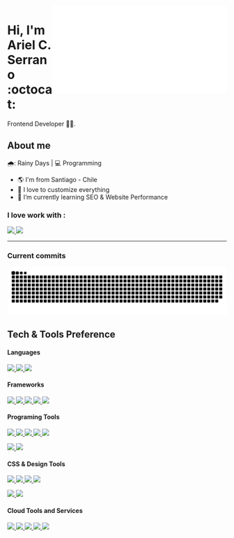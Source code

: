 <!--

**ArielCalisaya/ArielCalisaya** is a ✨ _special_ ✨ repository because its `README.md` (this file) appears on your GitHub profile.

Badges Provider = https://github.com/alexandresanlim/Badges4-README.md-Profile

Here are some ideas to get you started:

- 🔭 I’m currently working on ...
- 🌱 I’m currently learning ...
- 👯 I’m looking to collaborate on ...
- 🤔 I’m looking for help with ...
- 💬 Ask me about ...
- 📫 How to reach me: ...
- 😄 Pronouns: ...
- ⚡ Fun fact: ...

- 🌱 I’m currently learning Nextjs, Gatsby and SSR
-->



<a href="https://linkedin.com/in/arielcalisaya/" target="_blank" rel="noopener noreferrer">
	<img align="right" src="greeting.svg" width="400" height="200" alt="Click here!!!">
</a>

# Hi, I'm Ariel C. Serrano :octocat:

Frontend Developer  :man_technologist:.


## About me 

🌧️: Rainy Days | :computer: Programming

- :earth_americas: I'm from Santiago - Chile
- :gem: I love to customize everything
- 🌱 I’m currently learning SEO & Website Performance

### I love work with :
<a href="https://github.com/ArielCalisaya">
  <img src="https://img.shields.io/badge/Linux-FCC624?style=for-the-badge&logo=linux&logoColor=black">
</a>
<a href="https://github.com/ArielCalisaya">
  <img src="https://img.shields.io/badge/Windows-0078D6?style=for-the-badge&logo=windows&logoColor=white">
</a>

---
### Current commits
[![Snake animation](https://github.com/ArielCalisaya/ArielCalisaya/blob/output-snake-commits/github-contribution-grid-snake.svg)](https://github.com/ArielCalisaya)

## Tech & Tools Preference

#### Languages
<a href="https://github.com/ArielCalisaya">
  <img src="https://img.shields.io/badge/HTML5-E34F26?style=for-the-badge&logo=html5&logoColor=white"> <img src="https://img.shields.io/badge/CSS3-1572B6?style=for-the-badge&logo=css3&logoColor=white">
</a>
<a href="https://github.com/ArielCalisaya">
  <img src="https://img.shields.io/badge/JavaScript-F7DF1E?style=for-the-badge&logo=javascript&logoColor=black">
</a>

#### Frameworks
<a href="https://github.com/ArielCalisaya"> 
	<img src="https://img.shields.io/badge/React-20232A?style=for-the-badge&logo=react&logoColor=61DAFB"> 
</a> 
<a href="https://github.com/ArielCalisaya">
	<img src="https://img.shields.io/badge/Gatsby-663399?style=for-the-badge&logo=gatsby&logoColor=white">
</a>
<a href="https://github.com/ArielCalisaya">
  <img src="https://img.shields.io/badge/next.js-000000?style=for-the-badge&logo=next-dot-js&logoColor=white">
</a>
<a href="https://github.com/ArielCalisaya">
  <img src="https://img.shields.io/badge/Cypress-17202C?style=for-the-badge&logo=cypress&logoColor=white">
</a>
<a href="https://github.com/ArielCalisaya">
  <img src="https://img.shields.io/badge/GraphQl-E10098?style=for-the-badge&logo=graphql&logoColor=white">
</a>

#### Programing Tools
<a href="https://github.com/ArielCalisaya">
  <img src="https://img.shields.io/badge/GitHub-100000?style=for-the-badge&logo=github&logoColor=white"> <img src="https://img.shields.io/badge/Git-F05032?style=for-the-badge&logo=git&logoColor=white">
</a>
<a href="https://github.com/ArielCalisaya">
  <img src="https://img.shields.io/badge/Node.js-43853D?style=for-the-badge&logo=node-dot-js&logoColor=white">
</a>
<a href="https://github.com/ArielCalisaya">
  <img src="https://img.shields.io/badge/Postman-FF6C37?style=for-the-badge&logo=Postman&logoColor=white">
</a>
<a href="https://github.com/ArielCalisaya">
  <img src="https://img.shields.io/badge/VSCode-0078D4?style=for-the-badge&logo=visual%20studio%20code&logoColor=white">
</a>

<a href="https://github.com/ArielCalisaya"> <img src="https://img.shields.io/badge/npm-CB3837?style=for-the-badge&logo=npm&logoColor=white"> 
</a> <a href="https://github.com/ArielCalisaya">
	<img src="https://img.shields.io/badge/Yarn-2C8EBB?style=for-the-badge&logo=yarn&logoColor=white">
</a>

#### CSS & Design Tools
<a href="https://github.com/ArielCalisaya">
  <img src="https://img.shields.io/badge/styled--components-db7093?style=for-the-badge&logo=styled-components&logoColor=white"> 
</a> <a href="https://github.com/ArielCalisaya">	
  <img src="https://img.shields.io/badge/Sass-CC6699?style=for-the-badge&logo=sass&logoColor=white">
</a>
<a href="https://github.com/ArielCalisaya">
  <img src="https://img.shields.io/badge/Tailwind_CSS-38B2AC?style=for-the-badge&logo=tailwind-css&logoColor=white">
</a>
<a href="https://github.com/ArielCalisaya">
  <img src="https://img.shields.io/badge/Bootstrap-563D7C?style=for-the-badge&logo=bootstrap&logoColor=white">
</a>

<a href="https://github.com/ArielCalisaya"><img src="https://img.shields.io/badge/Figma-F24E1E?style=for-the-badge&logo=figma&logoColor=white">
</a> 
<a href="https://github.com/ArielCalisaya">
  <img src="https://img.shields.io/badge/Canva-%2300C4CC.svg?&style=for-the-badge&logo=Canva&logoColor=white">
</a>

#### Cloud Tools and Services
<a href="https://github.com/ArielCalisaya">
  <img src="https://img.shields.io/badge/Heroku-430098?style=for-the-badge&logo=heroku&logoColor=white"> 
</a> 
<a href="https://github.com/ArielCalisaya">
  <img src="https://img.shields.io/badge/firebase-ffca28?style=for-the-badge&logo=firebase&logoColor=black">
</a>
<a href="https://github.com/ArielCalisaya">
  <img src="https://img.shields.io/badge/Google_Cloud-4285F4?style=for-the-badge&logo=google-cloud&logoColor=white">
</a>
<a href="https://github.com/ArielCalisaya">
  <img src="https://img.shields.io/badge/Netlify-00C7B7?style=for-the-badge&logo=netlify&logoColor=white">
</a>
<a href="https://github.com/ArielCalisaya">
  <img src="https://img.shields.io/badge/Vercel-black?style=for-the-badge&logo=vercel&logoColor=white">
</a>
